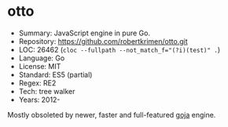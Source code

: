 # otto

* Summary:    JavaScript engine in pure Go.
* Repository: https://github.com/robertkrimen/otto.git
* LOC:        26462 (`cloc --fullpath --not_match_f="(?i)(test)" .`)
* Language:   Go
* License:    MIT
* Standard:   ES5 (partial)
* Regex:      RE2
* Tech:       tree walker
* Years:      2012-

Mostly obsoleted by newer, faster and full-featured [goja](goja.md) engine.
